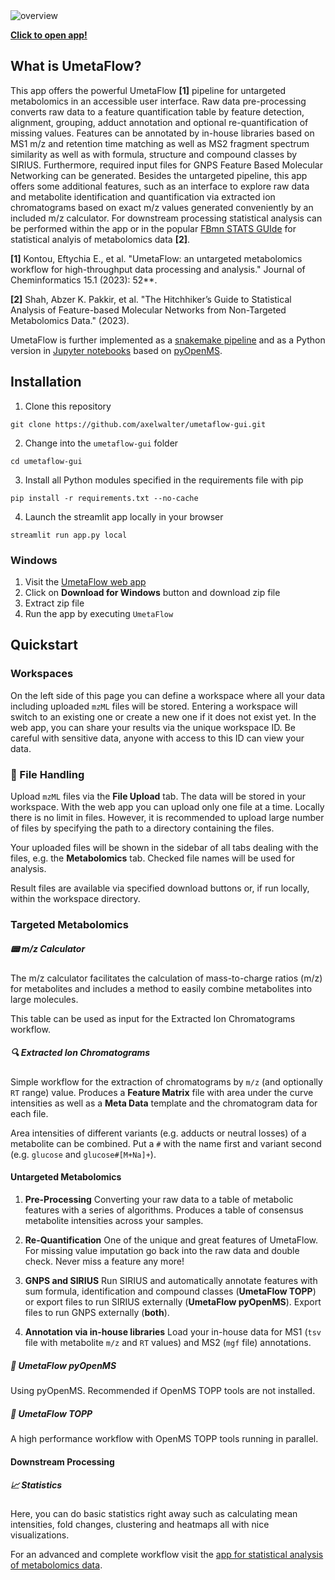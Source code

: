
<img src="assets/umetaflow-app-overview.png" alt="overview"/>

[**Click to open app!**](https://abi-services.cs.uni-tuebingen.de/umetaflow/)

## What is UmetaFlow?

This app offers the powerful UmetaFlow **[1]** pipeline for untargeted metabolomics in an accessible user interface. Raw data pre-processing converts raw data to a feature quantification table by feature detection, alignment, grouping, adduct annotation and optional re-quantification of missing values. Features can be annotated by in-house libraries based on MS1 m/z and retention time matching as well as MS2 fragment spectrum similarity as well as with formula, structure and compound classes by SIRIUS. Furthermore, required input files for GNPS Feature Based Molecular Networking can be generated. Besides the untargeted pipeline, this app offers some additional features, such as an interface to explore raw data and metabolite identification and quantification via extracted ion chromatograms based on exact m/z values generated conveniently by an included m/z calculator. For downstream processing statistical analysis can be performed within the app or in the popular [FBmn STATS GUIde](https://github.com/axelwalter/streamlit-metabolomics-statistics) for statistical analyis of metabolomics data **[2]**.

**[1]** Kontou, Eftychia E., et al. "UmetaFlow: an untargeted metabolomics workflow for high-throughput data processing and analysis." Journal of Cheminformatics 15.1 (2023): 52**.

**[2]** Shah, Abzer K. Pakkir, et al. "The Hitchhiker’s Guide to Statistical Analysis of Feature-based Molecular Networks from Non-Targeted Metabolomics Data." (2023).

UmetaFlow is further implemented as a [snakemake pipeline](https://github.com/NBChub/snakemake-UmetaFlow) and as a Python version in [Jupyter notebooks](https://github.com/eeko-kon/pyOpenMS_UmetaFlow) based on [pyOpenMS](https://pyopenms.readthedocs.io/en/latest/index.html).

## Installation
1. Clone this repository

`git clone https://github.com/axelwalter/umetaflow-gui.git`

2. Change into the `umetaflow-gui` folder

`cd umetaflow-gui`

3. Install all Python modules specified in the requirements file with pip

`pip install -r requirements.txt --no-cache`

4. Launch the streamlit app locally in your browser

`streamlit run app.py local`

### Windows
1. Visit the [UmetaFlow web app](https://abi-services.cs.uni-tuebingen.de/umetaflow/)
2. Click on **Download for Windows** button and download zip file
3. Extract zip file
4. Run the app by executing `UmetaFlow`

## Quickstart

### Workspaces
On the left side of this page you can define a workspace where all your data including uploaded `mzML` files will be stored. Entering a workspace will switch to an existing one or create a new one if it does not exist yet. In the web app, you can share your results via the unique workspace ID. Be careful with sensitive data, anyone with access to this ID can view your data.

### 📁 File Handling
Upload `mzML` files via the **File Upload** tab. The data will be stored in your workspace. With the web app you can upload only one file at a time.
Locally there is no limit in files. However, it is recommended to upload large number of files by specifying the path to a directory containing the files.

Your uploaded files will be shown in the sidebar of all tabs dealing with the files, e.g. the **Metabolomics** tab. Checked file names will be used for analysis.

Result files are available via specified download buttons or, if run locally, within the workspace directory.

### Targeted Metabolomics

##### 📟 m/z Calculator

The m/z calculator facilitates the calculation of mass-to-charge ratios (m/z) for metabolites and includes a method to easily combine metabolites into large molecules.

This table can be used as input for the Extracted Ion Chromatograms workflow.

##### 🔍 Extracted Ion Chromatograms

Simple workflow for the extraction of chromatograms by `m/z` (and optionally `RT` range) value. Produces a **Feature Matrix** file with area under the curve intensities as well as a **Meta Data** template and the chromatogram data for each file.

Area intensities of different variants (e.g. adducts or neutral losses) of a metabolite can be combined. Put a `#` with the name first and variant second (e.g. `glucose` and `glucose#[M+Na]+`).  

#### Untargeted Metabolomics

1. **Pre-Processing**
Converting your raw data to a table of metabolic features with a series of algorithms. Produces a table of consensus metabolite intensities across your samples.

2. **Re-Quantification**
One of the unique and great features of UmetaFlow. For missing value imputation go back into the raw data and double check. Never miss a feature any more! 

3. **GNPS and SIRIUS**
Run SIRIUS and automatically annotate features with sum formula, identification and compound classes (**UmetaFlow TOPP**) or export files to run SIRIUS externally (**UmetaFlow pyOpenMS**). Export files to run GNPS externally (**both**).

4. **Annotation via in-house libraries**
Load your in-house data for MS1 (`tsv` file with metabolite `m/z` and `RT` values) and MS2 (`mgf` file) annotations.

##### 🐍 UmetaFlow pyOpenMS

Using pyOpenMS. Recommended if OpenMS TOPP tools are not installed.

##### 🚀 UmetaFlow TOPP

A high performance workflow with OpenMS TOPP tools running in parallel.

#### Downstream Processing

##### 📈 Statistics

Here, you can do basic statistics right away such as calculating mean intensities, fold changes, clustering and heatmaps all with nice visualizations.

For an advanced and complete workflow visit the [app for statistical analysis of metabolomics data](https://axelwalter-streamlit-metabol-statistics-for-metabolomics-3ornhb.streamlit.app/).
